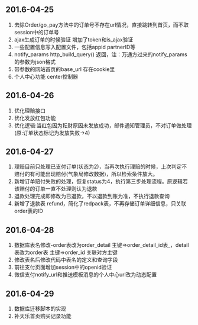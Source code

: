 **201.6-04-25**
---
1.  去除Order/go_pay方法中的订单号不存在url情况，直接跳转到首页，而不取session中的订单号
1.  ajax生成订单的时候验证  增加了token和is_ajax验证
1.  一些配置信息写入配置文件，包括appid partnerID等
1.  notify_params http_build_query() 返回，注：万通方过来的notify_params的参数为json格式
1.  带参数的网站首页的base_url 存在cookie里
1.  个人中心功能 center控制器

**201.6-04-26**
---
1.  优化理赔接口
1.  优化发放红包功能
1.  优化逻辑:当红包因为耘财原因未发放成功，邮件通知管理员，不对订单做处理(原:订单状态标记为发放失败->4)

**201.6-04-27**
---
1. 理赔目前只处理已支付订单(状态为2)，当再次执行理赔的时候，上次判定不赔付的有可能出现赔付(气象局修改数据)，所以检索条件放大。
1. 新增订单赔付失败的处理，恢复status为4，执行第三步处理流程。原逻辑若该赔付的订单一直不处理则认为退款
1. 退款处理完成即修改为已退款，不以退款到账为准，不执行退款查询
1. 新增了退款表 refund，简化了redpack表，不再存储订单详细信息，只关联order表的ID

**201.6-04-28**
---
1. 数据库表名修改-order表改为order_detail 主键=>order_detail_id表_，detail表改为order表 主键=>order_id 关联对方主键
1. 修改表名后修改代码中表名的定义和查询字段
1. 前往支付页面增加session中的openid验证
1. 微信支付notify_url和推送模板消息的个人中心url改为动态配置

 **201.6-04-29**
---
1. 数据库迁移脚本的实现
1. 补天乐首页购买记录功能

